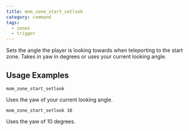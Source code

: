 ```yaml
---
title: mom_zone_start_setlook
category: command
tags:
  - zones
  - trigger
---
```


Sets the angle the player is looking towards when teleporting to the start zone. Takes in yaw in degrees or uses your current looking angle.

## Usage Examples

`mom_zone_start_setlook`

Uses the yaw of your current looking angle.

`mom_zone_start_setlook 10`

Uses the yaw of 10 degrees.